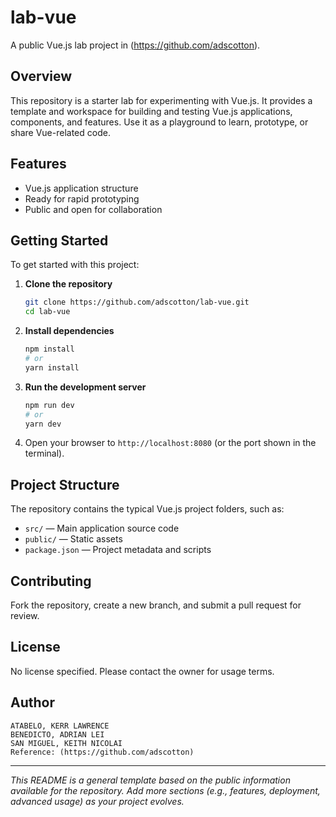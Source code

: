 # lab-vue

A public Vue.js lab project in (https://github.com/adscotton).

## Overview

This repository is a starter lab for experimenting with Vue.js. It provides a template and workspace for building and testing Vue.js applications, components, and features. Use it as a playground to learn, prototype, or share Vue-related code.

## Features

- Vue.js application structure
- Ready for rapid prototyping
- Public and open for collaboration

## Getting Started

To get started with this project:

1. **Clone the repository**
   ```bash
   git clone https://github.com/adscotton/lab-vue.git
   cd lab-vue
   ```

2. **Install dependencies**
   ```bash
   npm install
   # or
   yarn install
   ```

3. **Run the development server**
   ```bash
   npm run dev
   # or
   yarn dev
   ```

4. Open your browser to `http://localhost:8080` (or the port shown in the terminal).

## Project Structure

The repository contains the typical Vue.js project folders, such as:

- `src/` — Main application source code
- `public/` — Static assets
- `package.json` — Project metadata and scripts

## Contributing

Fork the repository, create a new branch, and submit a pull request for review.

## License

No license specified. Please contact the owner for usage terms.

## Author

```ANGELES, ETHAN GABRIEL
ATABELO, KERR LAWRENCE
BENEDICTO, ADRIAN LEI
SAN MIGUEL, KEITH NICOLAI
Reference: (https://github.com/adscotton)
```
---

_This README is a general template based on the public information available for the repository. Add more sections (e.g., features, deployment, advanced usage) as your project evolves._
